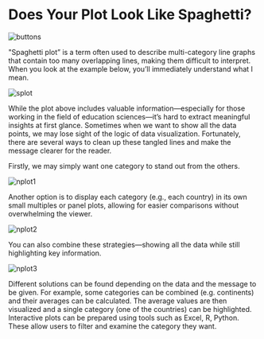 # **Does Your Plot Look Like Spaghetti?**

![buttons](https://github.com/user-attachments/assets/39e354f2-9b81-47cc-a477-4f4dd00352ec)

"Spaghetti plot” is a term often used to describe multi-category line graphs that contain too many overlapping lines, making them difficult to interpret. When you look at the example below, you’ll immediately understand what I mean.

![splot](https://github.com/user-attachments/assets/0c4f8ca0-13fa-4810-8b9a-5f267814cb2e)

While the plot above includes valuable information—especially for those working in the field of education sciences—it’s hard to extract meaningful insights at first glance. Sometimes when we want to show all the data points, we may lose sight of the logic of data visualization. Fortunately, there are several ways to clean up these tangled lines and make the message clearer for the reader.

Firstly, we may simply want one category to stand out from the others.

![nplot1](https://github.com/user-attachments/assets/ab7aac07-08fa-4f1b-b671-f30b51fca5a6)

Another option is to display each category (e.g., each country) in its own small multiples or panel plots, allowing for easier comparisons without overwhelming the viewer.

![nplot2](https://github.com/user-attachments/assets/72b813f1-6e57-4513-8922-0e8fe15f3781)

You can also combine these strategies—showing all the data while still highlighting key information.

![nplot3](https://github.com/user-attachments/assets/41a276bf-cdd9-43d5-b0f5-f17723764f32)

Different solutions can be found depending on the data and the message to be given. For example, some categories can be combined (e.g. continents) and their averages can be calculated. The average values are then visualized and a single category (one of the countries) can be highlighted.
Interactive plots can be prepared using tools such as Excel, R, Python. These allow users to filter and examine the category they want.



